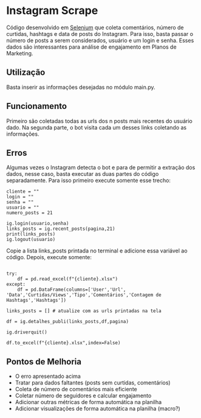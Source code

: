 # Instagram Scrape

Código desenvolvido em [Selenium](https://selenium-python.readthedocs.io/) que coleta comentários, número de curtidas, hashtags e data de posts do Instagram. Para isso, basta passar o número de posts a serem considerados, usuário e um login e senha. Esses dados são interessantes para análise de engajamento em Planos de Marketing.

## Utilização
Basta inserir as informações desejadas no módulo main.py. 

## Funcionamento
Primeiro são coletadas todas as urls dos n posts mais recentes do usuário dado. Na segunda parte, o bot visita cada um desses links coletando as informações.

## Erros
Algumas vezes o Instagram detecta o bot e para de permitir a extração dos dados, nesse caso, basta executar as duas partes do código separadamente. Para isso primeiro execute somente esse trecho:

```pyhton
cliente = ""
login = ""
senha = ""
usuario = ""
numero_posts = 21

ig.login(usuario,senha)
links_posts = ig.recent_posts(pagina,21)
print(links_posts)
ig.logout(usuario)
```

Copie a lista links_posts printada no terminal e adicione essa variável ao código. Depois, execute somente:


```pyhton

try:
    df = pd.read_excel(f"{cliente}.xlsx")
except:
    df = pd.DataFrame(columns=['User','Url', 'Data','Curtidas/Views','Tipo','Comentários','Contagem de Hashtags','Hashtags'])

links_posts = [] # atualize com as urls printadas na tela

df = ig.detalhes_publi(links_posts,df,pagina)

ig.driverquit()

df.to_excel(f"{cliente}.xlsx",index=False)

```

## Pontos de Melhoria

* O erro apresentado acima
* Tratar para dados faltantes (posts sem curtidas, comentários)
* Coleta de número de comentários mais eficiente
* Coletar número de seguidores e calcular engajamento
* Adicionar outras métricas de forma automática na planilha
* Adicionar visualizações de forma automática na planilha (macro?)
